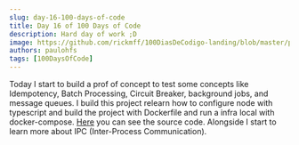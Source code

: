 ```yaml
---
slug: day-16-100-days-of-code
title: Day 16 of 100 Days of Code
description: Hard day of work ;D
image: https://github.com/rickmff/100DiasDeCodigo-landing/blob/master/public/thumb.png
authors: paulohfs
tags: [100DaysOfCode]
---
```


Today I start to build a prof of concept to test some concepts like Idempotency, Batch Processing, Circuit Breaker, background jobs, and message queues. I build this project relearn how to configure node with typescript and build the project with Dockerfile and run a infra local with docker-compose. [Here](https://github.com/PauloHFS/idempotency-poc) you can see the source code. Alongside I start to learn more about IPC (Inter-Process Communication).
